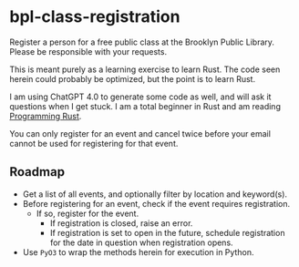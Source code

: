 # bpl-class-registration
Register a person for a free public class at the Brooklyn Public Library. Please be responsible with your requests.

This is meant purely as a learning exercise to learn Rust. The code seen herein could probably be optimized, but the point is to learn Rust.

I am using ChatGPT 4.0 to generate some code as well, and will ask it questions when I get stuck. I am a total beginner in Rust and am reading [Programming Rust](https://www.oreilly.com/library/view/programming-rust-2nd/9781492052586/).

You can only register for an event and cancel twice before your email cannot be used for registering for that event.

## Roadmap

* Get a list of all events, and optionally filter by location and keyword(s).
* Before registering for an event, check if the event requires registration.
  * If so, register for the event.
    * If registration is closed, raise an error.
    * If registration is set to open in the future, schedule registration for the date in question when registration opens.
* Use `PyO3` to wrap the methods herein for execution in Python.

